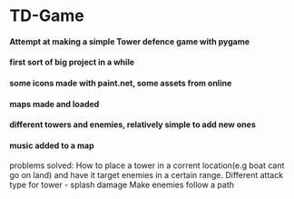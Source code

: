# TD-Game
#### Attempt at making a simple Tower defence game with pygame
#### first sort of big project in a while
#### some icons made with paint.net, some assets from online
#### maps made and loaded
#### different towers and enemies, relatively simple to add new ones
#### music added to a map


problems solved:
How to place a tower in a corrent location(e.g boat cant go on land) and have it target enemies in a certain range. 
Different attack type for tower - splash damage
Make enemies follow a path
